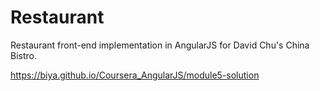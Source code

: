 # Restaurant

Restaurant front-end implementation in AngularJS for David Chu's China Bistro.

https://biya.github.io/Coursera_AngularJS/module5-solution